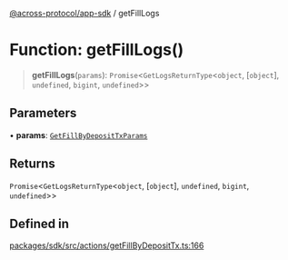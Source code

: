 [@across-protocol/app-sdk](../README.md) / getFillLogs

# Function: getFillLogs()

> **getFillLogs**(`params`): `Promise`\<`GetLogsReturnType`\<`object`, [`object`], `undefined`, `bigint`, `undefined`\>\>

## Parameters

• **params**: [`GetFillByDepositTxParams`](../type-aliases/GetFillByDepositTxParams.md)

## Returns

`Promise`\<`GetLogsReturnType`\<`object`, [`object`], `undefined`, `bigint`, `undefined`\>\>

## Defined in

[packages/sdk/src/actions/getFillByDepositTx.ts:166](https://github.com/across-protocol/toolkit/blob/d027d7c23e7230b7b5f439570f9efd60c1d715ce/packages/sdk/src/actions/getFillByDepositTx.ts#L166)
